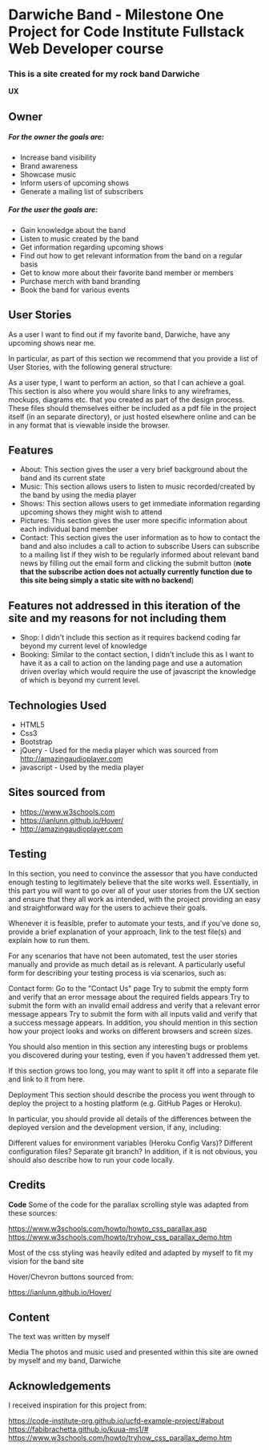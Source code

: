 # Darwiche Band - Milestone One Project for Code Institute Fullstack Web Developer course


### This is a site created for my rock band Darwiche

**UX**

## Owner
##### For the owner the goals are:

* Increase band visibility
* Brand awareness
* Showcase music
* Inform users of upcoming shows 
* Generate a mailing list of subscribers 

##### For the user the goals are:

* Gain knowledge about the band
* Listen to music created by the band
* Get information regarding upcoming shows
* Find out how to get relevant information from the band on a regular basis
* Get to know more about their favorite band member or members
* Purchase merch with band branding
* Book the band for various events

## User Stories

As a user I want to find out if my favorite band, Darwiche, have any upcoming shows near me. 

In particular, as part of this section we recommend that you provide a list of User Stories, with the following general structure:

As a user type, I want to perform an action, so that I can achieve a goal.
This section is also where you would share links to any wireframes, mockups, 
diagrams etc. that you created as part of the design process. 
These files should themselves either be included as a pdf file in the project itself (in an separate directory), 
or just hosted elsewhere online and can be in any format that is viewable inside the browser.

## Features

* About:    This section gives the user a very brief background about the band and its current state
* Music:    This section allows users to listen to music recorded/created by the band by using the media player
* Shows:    This section allows users to get immediate information regarding upcoming shows they might wish to attend
* Pictures: This section gives the user more specific information about each individual band member
* Contact:  This section gives the user information as to how to contact the band and also includes a call to action to subscribe
Users can subscribe to a mailing list if they wish to be regularly informed about relevant band news by filling out the email form and clicking the submit button 
(**note that the subscribe action does not actually currently function due to this site being simply a static site with no backend**)

## Features not addressed in this iteration of the site and my reasons for not including them

* Shop:     I didn't include this section as it requires backend coding far beyond my current level of knowledge
* Booking:  Similar to the contact section, I didn't include this as I want to have it as a call to action on the 
landing page and use a automation driven overlay which would require the use of javascript the knowledge of which is beyond my current level.

## Technologies Used

* HTML5
* Css3
* Bootstrap
* jQuery - Used for the media player which was sourced from http://amazingaudioplayer.com
* javascript - Used by the media player 

## Sites sourced from

* https://www.w3schools.com
* https://ianlunn.github.io/Hover/
* http://amazingaudioplayer.com


## Testing

In this section, you need to convince the assessor that you have conducted enough testing to 
legitimately believe that the site works well. Essentially, in this part you will want to go 
over all of your user stories from the UX section and ensure that they all work as intended, 
with the project providing an easy and straightforward way for the users to achieve their goals.

Whenever it is feasible, prefer to automate your tests, and if you've done so, 
provide a brief explanation of your approach, link to the test file(s) and explain how to run them.

For any scenarios that have not been automated, test the user stories manually and provide as much 
detail as is relevant. A particularly useful form for describing your testing process is via scenarios, such as:

Contact form:
Go to the "Contact Us" page
Try to submit the empty form and verify that an error message about the required fields appears
Try to submit the form with an invalid email address and verify that a relevant error message appears
Try to submit the form with all inputs valid and verify that a success message appears.
In addition, you should mention in this section how your project looks and works on different browsers and screen sizes.

You should also mention in this section any interesting bugs or problems you discovered during your testing, even if you haven't addressed them yet.

If this section grows too long, you may want to split it off into a separate file and link to it from here.

Deployment
This section should describe the process you went through to deploy the project to a hosting platform (e.g. GitHub Pages or Heroku).

In particular, you should provide all details of the differences between the deployed version and the development version, if any, including:

Different values for environment variables (Heroku Config Vars)?
Different configuration files?
Separate git branch?
In addition, if it is not obvious, you should also describe how to run your code locally.

## Credits

**Code**
Some of the code for the parallax scrolling style was adapted from these sources:

https://www.w3schools.com/howto/howto_css_parallax.asp
https://www.w3schools.com/howto/tryhow_css_parallax_demo.htm

Most of the css styling was heavily edited and adapted by myself to fit my vision for the band site

Hover/Chevron buttons sourced from:

https://ianlunn.github.io/Hover/

## Content

The text was written by myself

Media
The photos and music used and presented within this site are owned by myself and my band, Darwiche

## Acknowledgements

I received inspiration for this project from:

https://code-institute-org.github.io/ucfd-example-project/#about
https://fabibrachetta.github.io/kuua-ms1/#
https://www.w3schools.com/howto/tryhow_css_parallax_demo.htm